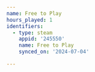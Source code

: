 ```yaml
---
name: Free to Play
hours_played: 1
identifiers:
  - type: steam
    appid: '245550'
    name: Free to Play
    synced_on: '2024-07-04'

---
```

